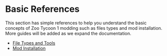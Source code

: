 # Basic References

This section has simple references to help you understand the basic concepts of Zoo Tycoon 1 modding such as files types and mod installation. More guides will be added as we expand the documentation.

- [File Types and Tools](./file-formats-and-tools.md)
- [Mod Installation](./mod-installation.md)